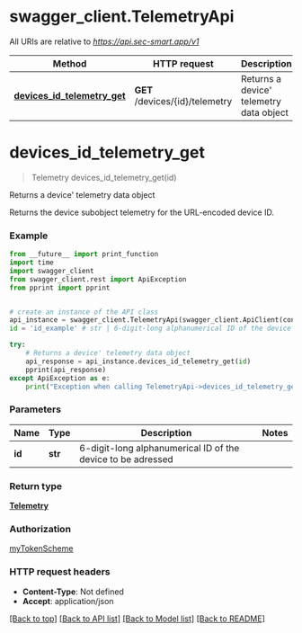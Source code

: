 # swagger_client.TelemetryApi

All URIs are relative to *https://api.sec-smart.app/v1*

Method | HTTP request | Description
------------- | ------------- | -------------
[**devices_id_telemetry_get**](TelemetryApi.md#devices_id_telemetry_get) | **GET** /devices/{id}/telemetry | Returns a device&#x27; telemetry data object

# **devices_id_telemetry_get**
> Telemetry devices_id_telemetry_get(id)

Returns a device' telemetry data object

Returns the device subobject telemetry for the URL-encoded device ID.

### Example
```python
from __future__ import print_function
import time
import swagger_client
from swagger_client.rest import ApiException
from pprint import pprint


# create an instance of the API class
api_instance = swagger_client.TelemetryApi(swagger_client.ApiClient(configuration))
id = 'id_example' # str | 6-digit-long alphanumerical ID of the device to be adressed

try:
    # Returns a device' telemetry data object
    api_response = api_instance.devices_id_telemetry_get(id)
    pprint(api_response)
except ApiException as e:
    print("Exception when calling TelemetryApi->devices_id_telemetry_get: %s\n" % e)
```

### Parameters

Name | Type | Description  | Notes
------------- | ------------- | ------------- | -------------
 **id** | **str**| 6-digit-long alphanumerical ID of the device to be adressed | 

### Return type

[**Telemetry**](Telemetry.md)

### Authorization

[myTokenScheme](../README.md#myTokenScheme)

### HTTP request headers

 - **Content-Type**: Not defined
 - **Accept**: application/json

[[Back to top]](#) [[Back to API list]](../README.md#documentation-for-api-endpoints) [[Back to Model list]](../README.md#documentation-for-models) [[Back to README]](../README.md)

